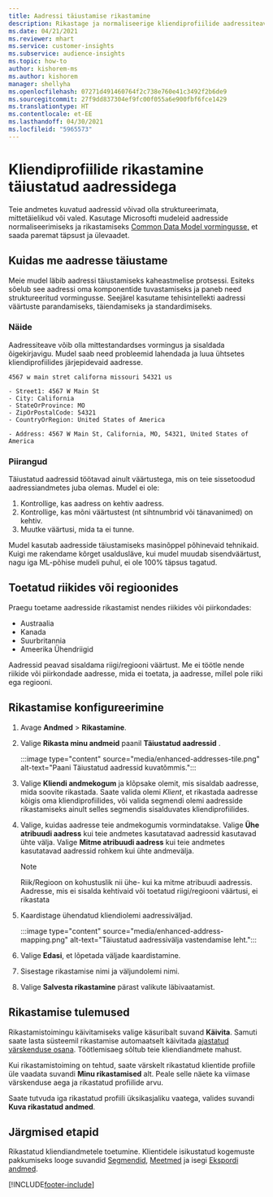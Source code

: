 ```yaml
---
title: Aadressi täiustamise rikastamine
description: Rikastage ja normaliseerige kliendiprofiilide aadressiteavet Microsofti mudelitega.
ms.date: 04/21/2021
ms.reviewer: mhart
ms.service: customer-insights
ms.subservice: audience-insights
ms.topic: how-to
author: kishorem-ms
ms.author: kishorem
manager: shellyha
ms.openlocfilehash: 07271d491460764f2c738e760e41c3492f2b6de9
ms.sourcegitcommit: 27f9dd837304ef9fc00f055a6e900fbf6fce1429
ms.translationtype: HT
ms.contentlocale: et-EE
ms.lasthandoff: 04/30/2021
ms.locfileid: "5965573"
---
```

# <a name="enrichment-of-customer-profiles-with-enhanced-addresses"></a>Kliendiprofiilide rikastamine täiustatud aadressidega

Teie andmetes kuvatud aadressid võivad olla struktureerimata, mittetäielikud või valed. Kasutage Microsofti mudeleid aadresside normaliseerimiseks ja rikastamiseks [Common Data Model vormingusse,](/common-data-model/schema/core/applicationcommon/address) et saada paremat täpsust ja ülevaadet.

## <a name="how-we-enhance-addresses"></a>Kuidas me aadresse täiustame

Meie mudel läbib aadressi täiustamiseks kaheastmelise protsessi. Esiteks sõelub see aadressi oma komponentide tuvastamiseks ja paneb need struktureeritud vormingusse. Seejärel kasutame tehisintellekti aadressi väärtuste parandamiseks, täiendamiseks ja standardimiseks.

### <a name="example"></a>Näide

Aadressiteave võib olla mittestandardses vormingus ja sisaldada õigekirjavigu. Mudel saab need probleemid lahendada ja luua ühtsetes kliendiprofiilides järjepidevaid aadresse.

```Input
4567 w main stret californa missouri 54321 us
```

```Output
- Street1: 4567 W Main St
- City: California
- StateOrProvince: MO
- ZipOrPostalCode: 54321
- CountryOrRegion: United States of America

- Address: 4567 W Main St, California, MO, 54321, United States of America
```

### <a name="limitations"></a>Piirangud

Täiustatud aadressid töötavad ainult väärtustega, mis on teie sissetoodud aadressiandmetes juba olemas. Mudel ei ole: 

1. Kontrollige, kas aadress on kehtiv aadress.
2. Kontrollige, kas mõni väärtustest (nt sihtnumbrid või tänavanimed) on kehtiv.
3. Muutke väärtusi, mida ta ei tunne.

Mudel kasutab aadresside täiustamiseks masinõppel põhinevaid tehnikaid. Kuigi me rakendame kõrget usaldusläve, kui mudel muudab sisendväärtust, nagu iga ML-põhise mudeli puhul, ei ole 100% täpsus tagatud.

## <a name="supported-countries-or-regions"></a>Toetatud riikides või regioonides

Praegu toetame aadresside rikastamist nendes riikides või piirkondades: 

- Austraalia
- Kanada
- Suurbritannia
- Ameerika Ühendriigid

Aadressid peavad sisaldama riigi/regiooni väärtust. Me ei töötle nende riikide või piirkondade aadresse, mida ei toetata, ja aadresse, millel pole riiki ega regiooni.

## <a name="configure-the-enrichment"></a>Rikastamise konfigureerimine

1. Avage **Andmed** > **Rikastamine**.

1. Valige **Rikasta minu andmeid** paanil **Täiustatud aadressid** .

   :::image type="content" source="media/enhanced-addresses-tile.png" alt-text="Paani Täiustatud aadressid kuvatõmmis.":::

1. Valige **Kliendi andmekogum** ja klõpsake olemit, mis sisaldab aadresse, mida soovite rikastada. Saate valida olemi *Klient*, et rikastada aadresse kõigis oma kliendiprofiilides, või valida segmendi olemi aadresside rikastamiseks ainult selles segmendis sisalduvates kliendiprofiilides.

1. Valige, kuidas aadresse teie andmekogumis vormindatakse. Valige **Ühe atribuudi aadress** kui teie andmetes kasutatavad aadressid kasutavad ühte välja. Valige **Mitme atribuudi aadress** kui teie andmetes kasutatavad aadressid rohkem kui ühte andmevälja.

   > [!NOTE]
   > Riik/Regioon on kohustuslik nii ühe- kui ka mitme atribuudi aadressis. Aadresse, mis ei sisalda kehtivaid või toetatud riigi/regiooni väärtusi, ei rikastata

1.  Kaardistage ühendatud kliendiolemi aadressiväljad.

    :::image type="content" source="media/enhanced-address-mapping.png" alt-text="Täiustatud aadressivälja vastendamise leht.":::

1. Valige **Edasi**, et lõpetada väljade kaardistamine.

1. Sisestage rikastamise nimi ja väljundolemi nimi.

1. Valige **Salvesta rikastamine** pärast valikute läbivaatamist.

## <a name="enrichment-results"></a>Rikastamise tulemused

Rikastamistoimingu käivitamiseks valige käsuribalt suvand **Käivita**. Samuti saate lasta süsteemil rikastamise automaatselt käivitada [ajastatud värskenduse osana](system.md#schedule-tab). Töötlemisaeg sõltub teie kliendiandmete mahust.

Kui rikastamistoiming on tehtud, saate värskelt rikastatud klientide profiile üle vaadata suvandi **Minu rikastamised** alt. Peale selle näete ka viimase värskenduse aega ja rikastatud profiilide arvu.

Saate tutvuda iga rikastatud profiili üksikasjaliku vaatega, valides suvandi **Kuva rikastatud andmed**.

## <a name="next-steps"></a>Järgmised etapid

Rikastatud kliendiandmetele toetumine. Klientidele isikustatud kogemuste pakkumiseks looge suvandid [Segmendid](segments.md), [Meetmed](measures.md) ja isegi [Ekspordi andmed](export-destinations.md).

[!INCLUDE[footer-include](../includes/footer-banner.md)]
